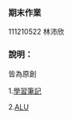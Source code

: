 ### 期末作業
111210522 林沛欣
### 說明：
皆為原創

1.[學習筆記](https://github.com/linpeic/_co/blob/master/final/learn.md)

2.[ALU](https://github.com/linpeic/_co/blob/master/final/ALU.md)
